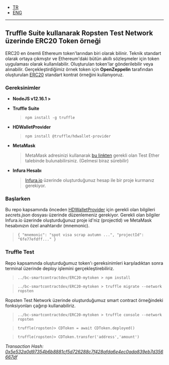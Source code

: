 - [TR](#truffle-suite-kullanarak-ropsten-test-network-üzerinde-eRrc20-token-örneği)
- [ENG](#a-decentralized-resource-management-system-proposal-for-disasters-ngo-rmsd)
----------------------------------

## Truffle Suite kullanarak Ropsten Test Network üzerinde ERC20 Token örneği
ERC20 en önemli Ethereum token'larından biri olarak bilinir. Teknik standart olarak ortaya çıkmıştır ve Ethereum'daki bütün akıllı sözleşmeler için token uygulaması olarak kullanılabilir. Oluşturulan token'lar gönderilebilir veya alınabilir. Gerçekleştirdiğimiz örnek token için **OpenZeppelin** tarafından oluşturulan <a href="https://github.com/OpenZeppelin/openzeppelin-contracts/blob/v3.0.0/contracts/token/ERC20/ERC20.sol" target="_blank">ERC20</a> standart kontrat örneğini kullanıyoruz. 

### Gereksinimler
- **NodeJS v12.16.1 >**

- **Truffle Suite**
    > `npm install -g truffle`

- **HDWalletProvider**
    > `npm install @truffle/hdwallet-provider`

- **MetaMask**
    > MetaMask adresinizi kullanarak <a href="https://faucet.ropsten.be/" target="_blank">bu linkten</a> gerekli olan Test Ether talebinde bulunabilirsiniz. (Gelmesi biraz sürebilir)

- **Infura Hesabı**
    > <a href="https://infura.io/" target="_blank">Infura.io</a> üzerinde oluşturduğunuz hesap ile bir proje kurmanız gerekiyor.
    
### Başlarken
Bu repo kapsamında önceden <a href="https://github.com/trufflesuite/truffle/tree/master/packages/hdwallet-provider" target="_blank">HDWalletProvider</a> için gerekli olan bilgileri *secrets.json* dosyası üzerinde düzenlemeniz gerekiyor. Gerekli olan bilgiler Infura.io üzerinde oluşturduğunuz proje id'niz (projectId) ve MetaMask hesabınızın özel anahtarıdır (mnemonic).
  > `{
    "mnemonic": "spot visa scrap autumn ...",
    "projectId": "6fe77efdff..."
    }`
    
### Truffle Test
Repo kapsamında oluşturduğumuz token'ı gereksinimleri karşıladıktan sonra terminal üzerinde deploy işlemini gerçekleştirebiliriz.
> `../bc-smartcontractdev/ERC20-mytoken > npm install`

> `../bc-smartcontractdev/ERC20-mytoken > truffle migrate --network ropsten`

Ropsten Test Network üzerinde oluşturduğumuz smart contract örneğindeki fonksiyonları çağırıp kullanabiliriz.
> `../bc-smartcontractdev/ERC20-mytoken > truffle console --network ropsten`

> `truffle(ropsten)> CDToken = await CDToken.deployed()`

> `truffle(ropsten)> CDToken.transfer('address','amount')`

*Transaction Hash: <a href="https://ropsten.etherscan.io/tx/0x5e532a0d97354b6b8881cf5d726288c7f428afda6e4ec0ada839eb7d356667df" target="_blank" >0x5e532a0d97354b6b8881cf5d726288c7f428afda6e4ec0ada839eb7d356667df</a>*
